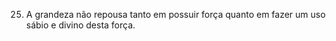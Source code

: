 ﻿25. A grandeza não repousa tanto em possuir força quanto em fazer um uso sábio e divino desta força.